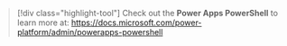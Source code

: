 > [!div class="highlight-tool"] 
> Check out the **Power Apps PowerShell** to learn more at: https://docs.microsoft.com/power-platform/admin/powerapps-powershell